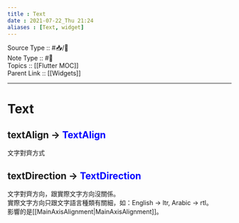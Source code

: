 ```yaml
---
title : Text
date : 2021-07-22_Thu 21:24
aliases : [Text, widget]
---
```

Source Type :: #📥/💭 <br>
Note Type :: #📝 <br>
Topics :: [[Flutter MOC]]<br>
Parent Link :: [[Widgets]]<br>

---
# Text

## textAlign -> <strong style="color:blue">TextAlign</strong>
文字對齊方式

## textDirection -> <strong style="color:blue">TextDirection</strong>
文字對齊方向，跟實際文字方向沒關係。<br>
實際文字方向只跟文字語言種類有關細，如：English → ltr, Arabic → rtl。<br>
影響的是[[MainAxisAlignment|MainAxisAlignment]]。